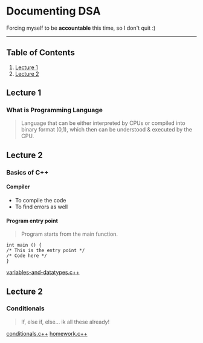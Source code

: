 # Documenting DSA
Forcing myself to be **accountable** this time, so I don't quit :)

---

## Table of Contents
1. [Lecture 1](#lecture-1)
2. [Lecture 2](#lecture-2)

## Lecture 1
### What is Programming Language
>Language that can be either interpreted by CPUs or compiled into binary format (0,1), which then can be understood & executed by the CPU.

## Lecture 2
### Basics of C++
#### Compiler
- To compile the code
- To find errors as well
#### Program entry point
> Program starts from the main function.

```
int main () {
/* This is the entry point */
/* Code here */
}
```

[variables-and-datatypes.c++](./source_code/lecture_1/variables-and-datatypes.cpp)


## Lecture 2
### Conditionals
> If, else if, else... ik all these already!

[conditionals.c++](./source_code/lecture_2/conditionals.cpp)
[homework.c++](./source_code/lecture_2/homework.cpp)
